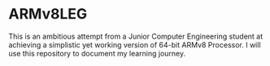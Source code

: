 # ARMv8LEG
This is an ambitious attempt from a Junior Computer Engineering student at achieving a simplistic yet working version of 64-bit ARMv8 Processor. I will use this repository to document my learning journey. 
